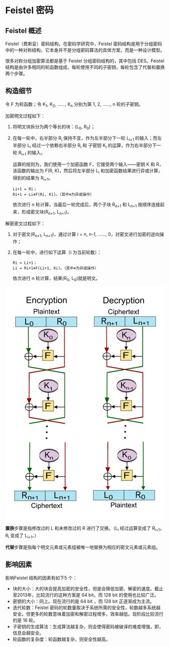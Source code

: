 # Feistel 密码  

## Feistel 概述  

Feistel（费斯妥）密码结构，在密码学研究中，Feistel 密码结构是用于分组密码中的一种对称结构，它本身并不是分组密码算法的具体方案，而是一种设计模型。  

很多对称分组加密算法都是基于 Feistel 分组密码结构的，其中包括 DES。Feistel 结构是由许多相同的轮函数组成，每轮使用不同的子密钥，每轮包含了代替和置换两个步骤。  

## 构造细节  

令 F 为轮函数；令 K<sub>1</sub>, K<sub>2</sub>, ……, K<sub>n</sub> 分别为第 1, 2, ……, n 轮的子密钥。  

加密明文过程如下：  

1. 将明文块拆分为两个等长的块：(L<sub>0</sub>, R<sub>0</sub>)；  

2. 在每一轮中，右半部分 R<sub>i</sub> 保持不变，作为左半部分下一轮 L<sub>i+1</sub> 的输入；而左半部分 L<sub>i</sub> 经过一个依赖右半部分 R<sub>i</sub> 和 子密钥 K<sub>i</sub> 的运算，作为右半部分下一轮 R<sub>i+1</sub> 的输入。  

   运算的规则为，我们使用一个加密函数 F，它接受两个输入——密钥 K 和 R，该函数的输出为 F(R, K)，然后将左半部分 L<sub>i</sub> 和加密函数结果进行异或计算，得到的结果为 R<sub>i+1</sub>。    

   ```  
   Li+1 = Ri；
   Ri+1 = Li⊕F(Ri, Ki)。（其中⊕为异或操作）
   ```

   依次进行 n 轮计算，当最后一轮完成后，两个子块 R<sub>n+1</sub> 和 L<sub>n+1</sub> 按顺序连接起来，形成密文块(R<sub>n+1</sub>, L<sub>n+1</sub>)。  

解密密文过程如下：   

1. 对于密文(R<sub>n+1</sub>, L<sub>n+1</sub>)，通过计算 i = n, n-1, ......, 0，对密文进行加密的逆向操作；  

2. 在每一轮中，进行如下运算（i  为当前轮数）：  

   ```
   Ri = Li+1；
   Li = Ri+1⊕F(Li+1, Ki)。（其中⊕为异或操作）
   ```

   依次进行 n 轮计算，结果(R<sub>0</sub>, L<sub>0</sub>)就是明文。   

![](./images/feistel_cipher.png)

**置换**步骤是指修改过的 L 和未修改过的 R 进行了交换。（L<sub>i</sub> 经过运算变成了 R<sub>i+1</sub>，R<sub>i</sub> 变成了 L<sub>i+1</sub>。）  

**代替**步骤是指每个明文元素或元素组被唯一地替换为相应的密文元素或元素组。  

## 影响因素  

影响Feistel 结构的因素有如下5 个：  

- 块的大小：大的块会提高加密的安全性，但是会降低加密、解密的速度。截止至2013年，比较流行的这种方案是 64 bit。而 128 bit 的使用也比较广泛。  
- 密钥的大小：同上。现在流行的是 64 bit ，而 128 bit 正逐渐成为主流。  
- 迭代轮数：Feistel 密码的轮数量取决于系统所需的安全性，轮数越多系统越安全。但更多的轮数意味着加密和解密过程增多，效率越低。现阶段比较流行的是 16 轮。  
- 子密钥的生成算法：生成算法越复杂，则会使得密码被破译的难度增强，即，信息会越安全。  
- 轮函数的复杂度：轮函数越复杂，则安全性越高。
